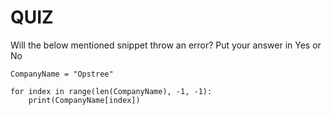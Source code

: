 # QUIZ

Will the below mentioned snippet throw an error? Put your answer in Yes or No

```
CompanyName = "Opstree"

for index in range(len(CompanyName), -1, -1):
    print(CompanyName[index])
    
```

